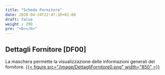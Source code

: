```yaml
---
title: "Scheda Fornitore"
date: 2020-04-24T22:47:10+02:00
draft: false
weight : 290
pre: "<b></b>"
---
```



## Dettagli Fornitore [DF00]
La maschera permette la visualizzazione delle informazioni generali del fornitore.
[{{< figure src="/image/DettagliFornitore0.png"  width="850"  >}}](/image/DettagliFornitore0.png)

